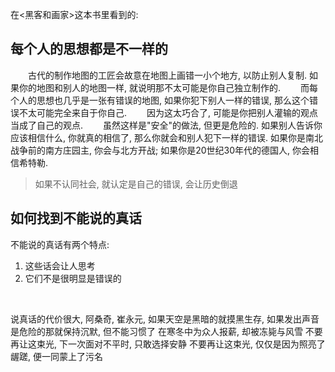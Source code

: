 在<黑客和画家>这本书里看到的:
## 每个人的思想都是不一样的
&emsp;&emsp;古代的制作地图的工匠会故意在地图上画错一小个地方, 以防止别人复制. 如果你的地图和别人的地图一样, 就说明那不太可能是你自己独立制作的.
&emsp;&emsp;而每个人的思想也几乎是一张有错误的地图, 如果你犯下别人一样的错误, 那么这个错误不太可能完全来自于你自己.
&emsp;&emsp;因为这太巧合了, 可能是你把别人灌输的观点当成了自己的观点.
&emsp;&emsp;虽然这样是"安全"的做法, 但更是危险的. 如果别人告诉你应该相信什么, 你就真的相信了, 那么你就会和别人犯下一样的错误. 如果你是南北战争前的南方庄园主, 你会与北方开战; 如果你是20世纪30年代的德国人, 你会相信希特勒. 
>如果不认同社会, 就认定是自己的错误, 会让历史倒退

## 如何找到不能说的真话
不能说的真话有两个特点:
1. 这些话会让人思考
2. 它们不是很明显是错误的

&emsp;&emsp;

说真话的代价很大, 阿桑奇, 崔永元,
如果天空是黑暗的就摸黑生存, 如果发出声音是危险的那就保持沉默, 但不能习惯了
在寒冬中为众人报薪, 却被冻毙与风雪
不要再让这束光, 下一次面对不平时, 只敢选择安静
不要再让这束光, 仅仅是因为照亮了龌蹉, 便一同蒙上了污名
